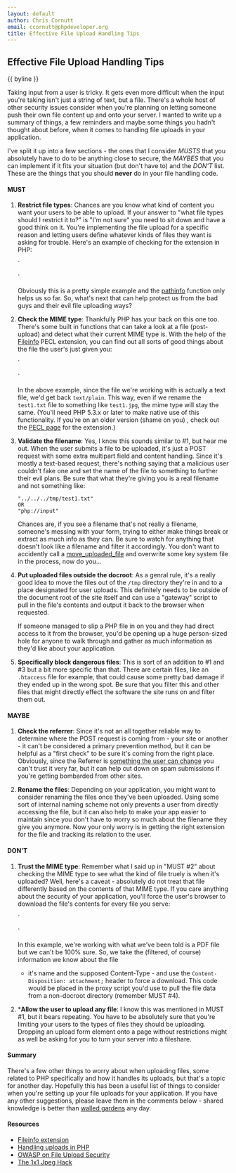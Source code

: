 ```yaml
---
layout: default
author: Chris Cornutt
email: ccornutt@phpdeveloper.org
title: Effective File Upload Handling Tips
---
```


Effective File Upload Handling Tips
--------------

{{ byline }}

Taking input from a user is tricky. It gets even more difficult when the input you're
taking isn't just a string of text, but a file. There's a whole host of other security 
issues consider when you're planning on letting someone push their own file content up
and onto your server. I wanted to write up a summary of things, a few reminders and maybe
some things you hadn't thought about before, when it comes to handling file uploads in
your application.

I've split it up into a few sections - the ones that I consider *MUSTS* that you absolutely
have to do to be anything close to secure, the *MAYBES* that you can implement if it
fits your situation (but don't have to) and the *DON'T* list. These are the things that
you should **never** do in your file handling code.

#### MUST
1. **Restrict file types**: Chances are you know what kind of content you want your 
users to be able to upload. If your answer to "what file types should I restrict it to?"
is "I'm not sure" you need to sit down and have a good think on it. You're implementing
the file upload for a specific reason and letting users define whatever kinds of files
they want is asking for trouble. Here's an example of checking for the extension in PHP:

    `
    <?php
    $filename = 'test.txt';
    if (is_file(realpath($filename))) {
        $info = pathfinfo($filename);
        echo 'Extension: '.$info['extension'];
    }
    ?>
    `

    Obviously this is a pretty simple example and the [pathinfo](http://php.net/pathinfo) function 
    only helps us so far. So, what's next that can help protect us from the bad guys and their 
    evil file uploading ways?

2. **Check the MIME type**: Thankfully PHP has your back on this one too. There's some
built in functions that can take a look at a file (post-upload) and detect what their 
current MIME type is. With the help of the [Fileinfo](http://www.php.net/manual/en/ref.fileinfo.php)
PECL extension, you can find out all sorts of good things about the file the user's just
given you:

    `
    <?php
    $path = '/var/myuploads/test1.txt';
    $mime = finfo_file(finfo_open(FILEINFO_MIME_TYPE),'test1.txt');

    echo 'MIME Type: '.$mime;
    ?>
    `

    In the above example, since the file we're working with is actually a text file,
    we'd get back `text/plain`. This way, even if we rename the `test1.txt` file to something
    like `test1.jpg`, the mime type will stay the same. (You'll need PHP 5.3.x or later
    to make native use of this functionality. If you're on an older version (shame on you)
    , check out the [PECL page](http://pecl.php.net/package/fileinfo) for the extension.)

3. **Validate the filename**: Yes, I know this sounds similar to #1, but hear me out. 
When the user submits a file to be uploaded, it's just a POST request with some extra
multipart field and content handling. Since it's mostly a text-based request, there's 
nothing saying that a malicious user couldn't fake one and set the name of the file to
something to further their evil plans. Be sure that what they're giving you is a real
filename and not something like:

    ~~~
    "../../../tmp/test1.txt"
    OR
    "php://input"
    ~~~

    Chances are, if you see a filename that's not really a filename, someone's messing
    with your form, trying to either make things break or extract as much info as they
    can. Be sure to watch for anything that doesn't look like a filename and filter it
    accordingly. You don't want to accidently call a 
    [move_uploaded_file](http://php.net/move_uploaded_file) and overwrite some key system
    file in the process, now do you...

4. **Put uploaded files outside the docroot**: As a genral rule, it's a really good idea
to move the files out of the `/tmp` directory they're in and to a place designated for 
user uploads. This definitely needs to be outside of the document root of the site itself
and can use a "gateway" script to pull in the file's contents and output it back to the 
browser when requested.

    If someone managed to slip a PHP file in on you and they had direct access to it 
    from the browser, you'd be opening up a huge person-sized hole for anyone to walk
    through and gather as much information as they'd like about your application.

5. **Specifically block dangerous files**: This is sort of an addition to #1 and #3 but
a bit more specific than that. There are certain files, like an `.htaccess` file for example,
that could cause some pretty bad damage if they ended up in the wrong spot. Be sure that
you filter this and other files that might directly effect the software the site runs on
and filter them out.

#### MAYBE

1. **Check the referrer**: Since it's not an all together reliable way to determine where
the POST request is coming from - your site or another - it can't be considered a primary 
prevention method, but it can be helpful as a "first check" to be sure it's coming from
the right place. Obviously, since the Referrer is 
[something the user can change](/2012/08/11/Can't-Trust-the-$_SERVER.html) you can't trust
it very far, but it can help cut down on spam submissions if you're getting bombarded
from other sites.

2. **Rename the files**: Depending on your application, you might want to consider renaming
the files once they've been uploaded. Using some sort of internal naming scheme not only
prevents a user from directly accessing the file, but it can also help to make your
app easier to maintain since you don't have to worry so much about the filename they
give you anymore. Now your only worry is in getting the right extension for the file 
and tracking its relation to the user.


#### DON'T

1. **Trust the MIME type**: Remember what I said up in "MUST #2" about checking the MIME
type to see what the kind of file truely is when it's uploaded? Well, here's a caveat -
absolutely do not treat that file differently based on the contents of that MIME type.
If you care anything about the security of your application, you'll force the user's 
browser to download the file's contents for every file you serve:

    `
    <?php
    header('Content-Type: application/pdf');
    header('Content-Disposition: attachment; filename="uploaded.pdf"');
    readfile('source.pdf');
    ?>
    `

    In this example, we're working with what we've been told is a PDF file but we can't 
    be 100% sure. So, we take the (filtered, of course) information we know about the file 
    - it's name and the supposed Content-Type - and use the `Content-Disposition: attachment;`
    header to force a download. This code would be placed in the proxy script you'd use
    to pull the file data from a non-docroot directory (remember MUST #4).

2. ***Allow the user to upload any file**: I know this was mentioned in MUST #1, but it 
bears repeating. You have to be absolutely sure that you're limiting your users to the types
of files they should be uploading. Dropping an upload form element onto a page without 
restrictions might as well be asking for you to turn your server into a fileshare.

#### Summary

There's a few other things to worry about when uploading files, some related to PHP specifically
and how it handles its uploads, but that's a topic for another day. Hopefully this has been
a useful list of things to consider when you're setting up your file uploads for your
application. If you have any other suggestions, please leave them in the comments below -
shared knowledge is better than [walled gardens](http://en.wikipedia.org/wiki/Walled_garden_(technology))
any day.

#### Resources

* [Fileinfo extension](http://docs.php.net/fileinfo)
* [Handling uploads in PHP](http://php.net/manual/en/features.file-upload.php)
* [OWASP on File Upload Security](https://www.owasp.org/index.php/Unrestricted_File_Upload)
* [The 1x1 Jpeg Hack](http://josephkeeler.com/2009/04/php-upload-security-the-1x1-jpeg-hack/)
